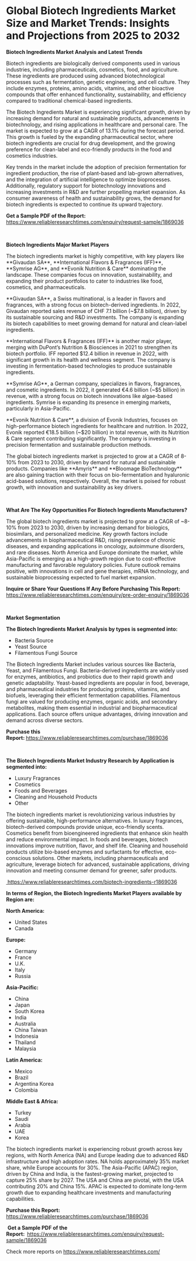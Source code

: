 <p><h1>Global Biotech Ingredients Market Size and Market Trends: Insights and Projections from 2025 to 2032</h1></p><p><strong>Biotech Ingredients Market Analysis and Latest Trends</strong></p>
<p><p>Biotech ingredients are biologically derived components used in various industries, including pharmaceuticals, cosmetics, food, and agriculture. These ingredients are produced using advanced biotechnological processes such as fermentation, genetic engineering, and cell culture. They include enzymes, proteins, amino acids, vitamins, and other bioactive compounds that offer enhanced functionality, sustainability, and efficiency compared to traditional chemical-based ingredients.</p><p>The Biotech Ingredients Market is experiencing significant growth, driven by increasing demand for natural and sustainable products, advancements in biotechnology, and rising applications in healthcare and personal care. The market is expected to grow at a CAGR of 13.1% during the forecast period. This growth is fueled by the expanding pharmaceutical sector, where biotech ingredients are crucial for drug development, and the growing preference for clean-label and eco-friendly products in the food and cosmetics industries.</p><p>Key trends in the market include the adoption of precision fermentation for ingredient production, the rise of plant-based and lab-grown alternatives, and the integration of artificial intelligence to optimize bioprocesses. Additionally, regulatory support for biotechnology innovations and increasing investments in R&D are further propelling market expansion. As consumer awareness of health and sustainability grows, the demand for biotech ingredients is expected to continue its upward trajectory.</p></p>
<p><strong>Get a Sample PDF of the Report:&nbsp;</strong> <a href="https://www.reliableresearchtimes.com/enquiry/request-sample/1869036?utm_campaign=2006&utm_medium=2&utm_source=Github&utm_content=ia&utm_term=25012025&utm_id=biotech-ingredients">https://www.reliableresearchtimes.com/enquiry/request-sample/1869036</a></p>
<p>&nbsp;</p>
<p><strong>Biotech Ingredients Major Market Players</strong></p>
<p><p>The biotech ingredients market is highly competitive, with key players like **Givaudan SA**, **International Flavors & Fragrances (IFF)**, **Symrise AG**, and **Evonik Nutrition & Care** dominating the landscape. These companies focus on innovation, sustainability, and expanding their product portfolios to cater to industries like food, cosmetics, and pharmaceuticals.</p><p>**Givaudan SA**, a Swiss multinational, is a leader in flavors and fragrances, with a strong focus on biotech-derived ingredients. In 2022, Givaudan reported sales revenue of CHF 7.1 billion (~$7.8 billion), driven by its sustainable sourcing and R&D investments. The company is expanding its biotech capabilities to meet growing demand for natural and clean-label ingredients.</p><p>**International Flavors & Fragrances (IFF)** is another major player, merging with DuPont’s Nutrition & Biosciences in 2021 to strengthen its biotech portfolio. IFF reported $12.4 billion in revenue in 2022, with significant growth in its health and wellness segment. The company is investing in fermentation-based technologies to produce sustainable ingredients.</p><p>**Symrise AG**, a German company, specializes in flavors, fragrances, and cosmetic ingredients. In 2022, it generated €4.6 billion (~$5 billion) in revenue, with a strong focus on biotech innovations like algae-based ingredients. Symrise is expanding its presence in emerging markets, particularly in Asia-Pacific.</p><p>**Evonik Nutrition & Care**, a division of Evonik Industries, focuses on high-performance biotech ingredients for healthcare and nutrition. In 2022, Evonik reported €18.5 billion (~$20 billion) in total revenue, with its Nutrition & Care segment contributing significantly. The company is investing in precision fermentation and sustainable production methods.</p><p>The global biotech ingredients market is projected to grow at a CAGR of 8-10% from 2023 to 2030, driven by demand for natural and sustainable products. Companies like **Amyris** and **Bloomage BioTechnology** are also gaining traction with their focus on bio-fermentation and hyaluronic acid-based solutions, respectively. Overall, the market is poised for robust growth, with innovation and sustainability as key drivers.</p></p>
<p>&nbsp;</p>
<p><strong>What Are The Key Opportunities For Biotech Ingredients Manufacturers?</strong></p>
<p><p>The global biotech ingredients market is projected to grow at a CAGR of ~8-10% from 2023 to 2030, driven by increasing demand for biologics, biosimilars, and personalized medicine. Key growth factors include advancements in biopharmaceutical R&D, rising prevalence of chronic diseases, and expanding applications in oncology, autoimmune disorders, and rare diseases. North America and Europe dominate the market, while Asia-Pacific is emerging as a high-growth region due to cost-effective manufacturing and favorable regulatory policies. Future outlook remains positive, with innovations in cell and gene therapies, mRNA technology, and sustainable bioprocessing expected to fuel market expansion.</p></p>
<p><strong>Inquire or Share Your Questions If Any Before Purchasing This Report:</strong> <a href="https://www.reliableresearchtimes.com/enquiry/pre-order-enquiry/1869036?utm_campaign=2006&utm_medium=2&utm_source=Github&utm_content=ia&utm_term=25012025&utm_id=biotech-ingredients">https://www.reliableresearchtimes.com/enquiry/pre-order-enquiry/1869036</a></p>
<p>&nbsp;</p>
<p><strong>Market Segmentation</strong></p>
<p><strong>The Biotech Ingredients Market Analysis by types is segmented into:</strong></p>
<p><ul><li>Bacteria Source</li><li>Yeast Source</li><li>Filamentous Fungi Source</li></ul></p>
<p><p>The Biotech Ingredients Market includes various sources like Bacteria, Yeast, and Filamentous Fungi. Bacteria-derived ingredients are widely used for enzymes, antibiotics, and probiotics due to their rapid growth and genetic adaptability. Yeast-based ingredients are popular in food, beverage, and pharmaceutical industries for producing proteins, vitamins, and biofuels, leveraging their efficient fermentation capabilities. Filamentous fungi are valued for producing enzymes, organic acids, and secondary metabolites, making them essential in industrial and biopharmaceutical applications. Each source offers unique advantages, driving innovation and demand across diverse sectors.</p></p>
<p><strong>Purchase this Report:&nbsp;</strong><a href="https://www.reliableresearchtimes.com/purchase/1869036?utm_campaign=2006&utm_medium=2&utm_source=Github&utm_content=ia&utm_term=25012025&utm_id=biotech-ingredients">https://www.reliableresearchtimes.com/purchase/1869036</a></p>
<p>&nbsp;</p>
<p><strong>The Biotech Ingredients Market Industry Research by Application is segmented into:</strong></p>
<p><ul><li>Luxury Fragrances</li><li>Cosmetics</li><li>Foods and Beverages</li><li>Cleaning and Household Products</li><li>Other</li></ul></p>
<p><p>The biotech ingredients market is revolutionizing various industries by offering sustainable, high-performance alternatives. In luxury fragrances, biotech-derived compounds provide unique, eco-friendly scents. Cosmetics benefit from bioengineered ingredients that enhance skin health and reduce environmental impact. In foods and beverages, biotech innovations improve nutrition, flavor, and shelf life. Cleaning and household products utilize bio-based enzymes and surfactants for effective, eco-conscious solutions. Other markets, including pharmaceuticals and agriculture, leverage biotech for advanced, sustainable applications, driving innovation and meeting consumer demand for greener, safer products.</p></p>
<p><a href="https://www.reliableresearchtimes.com/biotech-ingredients-r1869036?utm_campaign=2006&utm_medium=2&utm_source=Github&utm_content=ia&utm_term=25012025&utm_id=biotech-ingredients">&nbsp;https://www.reliableresearchtimes.com/biotech-ingredients-r1869036</a></p>
<p><strong>In terms of Region, the Biotech Ingredients Market Players available by Region are:</strong></p>
<p>
    <p> <strong> North America: </strong>
        <ul>
            <li>United States</li>
            <li>Canada</li>
        </ul>
        </p> 
    <p> <strong> Europe: </strong>
        <ul>
            <li>Germany</li>
            <li>France</li>
            <li>U.K.</li>
            <li>Italy</li>
            <li>Russia</li>
        </ul>
        </p> 
    <p> <strong> Asia-Pacific: </strong>
        <ul>
            <li>China</li>
            <li>Japan</li>
            <li>South Korea</li>
            <li>India</li>
            <li>Australia</li>
            <li>China Taiwan</li>
            <li>Indonesia</li>
            <li>Thailand</li>
            <li>Malaysia</li>
        </ul>
        </p> 
    <p> <strong> Latin America: </strong>
        <ul>
            <li>Mexico</li>
            <li>Brazil</li>
            <li>Argentina Korea</li>
            <li>Colombia</li>
        </ul>
        </p> 
    <p> <strong> Middle East & Africa: </strong>
        <ul>
            <li>Turkey</li>
            <li>Saudi</li>
            <li>Arabia</li>
            <li>UAE</li>
            <li>Korea</li>
        </ul>
    </p>
    </p>
<p><p>The biotech ingredients market is experiencing robust growth across key regions, with North America (NA) and Europe leading due to advanced R&D infrastructure and high adoption rates. NA holds approximately 35% market share, while Europe accounts for 30%. The Asia-Pacific (APAC) region, driven by China and India, is the fastest-growing market, projected to capture 25% share by 2027. The USA and China are pivotal, with the USA contributing 20% and China 15%. APAC is expected to dominate long-term growth due to expanding healthcare investments and manufacturing capabilities.</p></p>
<p><strong>Purchase this Report: </strong><a href="https://www.reliableresearchtimes.com/purchase/1869036?utm_campaign=2006&utm_medium=2&utm_source=Github&utm_content=ia&utm_term=25012025&utm_id=biotech-ingredients">https://www.reliableresearchtimes.com/purchase/1869036</a></p>
<p>&nbsp;<strong>Get a Sample PDF of the Report:&nbsp;&nbsp;</strong><a href="https://www.reliableresearchtimes.com/enquiry/request-sample/1869036?utm_campaign=2006&utm_medium=2&utm_source=Github&utm_content=ia&utm_term=25012025&utm_id=biotech-ingredients">https://www.reliableresearchtimes.com/enquiry/request-sample/1869036</a></p>
<p><strong></strong></p>
<p>Check more reports on <a href="https://www.reliableresearchtimes.com/?utm_campaign=2006&utm_medium=2&utm_source=Github&utm_content=ia&utm_term=25012025&utm_id=biotech-ingredients">https://www.reliableresearchtimes.com/</a></p>